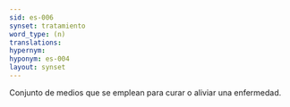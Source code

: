 ```yaml
---
sid: es-006
synset: tratamiento
word_type: (n)
translations: 
hypernym: 
hyponym: es-004
layout: synset
---
```

Conjunto de medios que se emplean para curar o aliviar una enfermedad.
